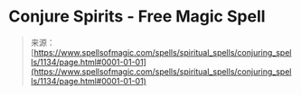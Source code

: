 <!--yml
category: 未分类
date: 2024-06-12 18:33:58
-->

# Conjure Spirits - Free Magic Spell

> 来源：[https://www.spellsofmagic.com/spells/spiritual_spells/conjuring_spells/1134/page.html#0001-01-01](https://www.spellsofmagic.com/spells/spiritual_spells/conjuring_spells/1134/page.html#0001-01-01)